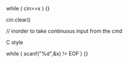 while ( cin>>x )
{}

cin.clear()


// inorder to take continuous input from the cmd

 C style

while ( scanf("%d",&x) != EOF )
{}